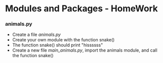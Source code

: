 # Modules and Packages - HomeWork

### animals.py

- Create a file *animals.py*
- Create your own module with the function snake()
- The function snake() should print "hissssss"
- Create a new file *main_animals.py*, import the animals module, and call the function snake()
